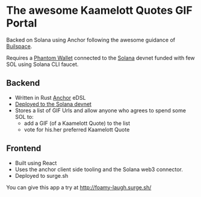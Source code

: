 # The awesome Kaamelott Quotes GIF Portal

Backed on Solana using Anchor following the awesome guidance of [Builspace](https://buildspace.so/).

Requires a [Phantom Wallet](https://phantom.app) connected to the [Solana](https://docs.solana.com/) devnet funded with few SOL using Solana CLI faucet.

## Backend

* Written in Rust [Anchor](https://project-serum.github.io/anchor) eDSL
* [Deployed to the Solana devnet](https://explorer.solana.com/address/4H8RWS5zZsj34WitF4JEuVLUxmsQgYBA9XxWBQBT52Sz?cluster=devnet)
* Stores a list of GIF Urls and allow anyone who agrees to spend some SOL to:
  * add a GIF (of a Kaamelott Quote) to the list
  * vote for his.her preferred Kaamelott Quote

## Frontend

* Built using React
* Uses the anchor client side tooling and the Solana web3 connector.
* Deployed to surge.sh

You can give this app a try at http://foamy-laugh.surge.sh/